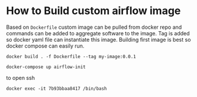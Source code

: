 # How to Build custom airflow image 

Based on `Dockerfile` custom image can be pulled from docker repo and commands can be added to aggregate software to the image. Tag is added so docker yaml file can instantiate this image. Building first image is best so docker compose can easily run. 

```console
docker build . -f Dockerfile --tag my-image:0.0.1
```

```console
docker-compose up airflow-init
```

to open ssh
```
docker exec -it 7b93bbaa8417 /bin/bash
```


